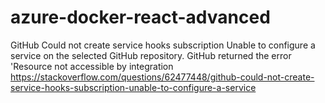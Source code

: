 # azure-docker-react-advanced

GitHub Could not create service hooks subscription Unable to configure a service on the selected GitHub repository. GitHub returned the error 'Resource not accessible by integration
https://stackoverflow.com/questions/62477448/github-could-not-create-service-hooks-subscription-unable-to-configure-a-service
